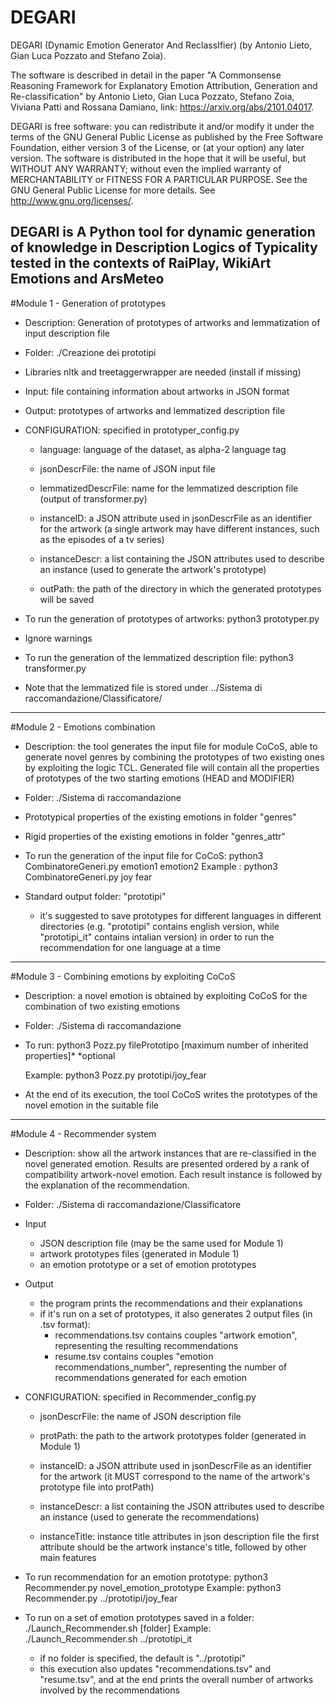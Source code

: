 # DEGARI
DEGARI (Dynamic Emotion Generator And ReclassIfier) (by Antonio Lieto, Gian Luca Pozzato and Stefano Zoia).

The software is described in detail in the paper "A Commonsense Reasoning Framework for Explanatory Emotion Attribution, Generation and Re-classification" by
Antonio Lieto, Gian Luca Pozzato, Stefano Zoia, Viviana Patti and Rossana Damiano, link: https://arxiv.org/abs/2101.04017. 

DEGARI is free software: you can redistribute it and/or modify it under the terms of the GNU General Public License as published by the Free Software Foundation,
either version 3 of the License, or (at your option) any later version. The software is distributed in the hope that it will be useful, but WITHOUT ANY WARRANTY; 
without even the implied warranty of MERCHANTABILITY or FITNESS FOR A PARTICULAR PURPOSE. See the GNU General Public License for more details. See http://www.gnu.org/licenses/.

DEGARI is A Python tool for dynamic generation of knowledge in Description Logics of 
Typicality tested in the contexts of RaiPlay, WikiArt Emotions and ArsMeteo
------------------------------------------------------------------------------------------

#Module 1 - Generation of prototypes

- Description: Generation of prototypes of artworks and lemmatization of input description file

- Folder: ./Creazione dei prototipi

- Libraries nltk and treetaggerwrapper are needed (install if missing)

- Input: file containing information about artworks in JSON format

- Output: prototypes of artworks and lemmatized description file

- CONFIGURATION: specified in prototyper_config.py

	- language: language of the dataset, as alpha-2 language tag
	
	- jsonDescrFile: the name of JSON input file

	- lemmatizedDescrFile: name for the lemmatized description file (output of transformer.py)
	
	- instanceID: a JSON attribute used in jsonDescrFile as an identifier for the artwork
		(a single artwork may have different instances, such as the episodes of a tv series)
	
	- instanceDescr: a list containing the JSON attributes used to describe an instance
		(used to generate the artwork's prototype)
	
	- outPath: the path of the directory in which the generated prototypes will be saved

- To run the generation of prototypes of artworks: python3 prototyper.py

- Ignore warnings

- To run the generation of the lemmatized description file: python3 transformer.py

- Note that the lemmatized file is stored under ../Sistema di raccomandazione/Classificatore/

------------------------------------------------------------------------------------------

#Module 2 - Emotions combination 

- Description: the tool generates the input file for module CoCoS, able to generate novel genres
by combining the prototypes of two existing ones by exploiting the logic TCL.
Generated file will contain all the properties of prototypes of the two starting emotions (HEAD and MODIFIER)

- Folder: ./Sistema di raccomandazione

- Prototypical properties of the existing emotions in folder "genres"

- Rigid properties of the existing emotions in folder "genres_attr"

- To run the generation of the input file for CoCoS: python3 CombinatoreGeneri.py emotion1 emotion2
    Example : python3 CombinatoreGeneri.py joy fear

- Standard output folder: "prototipi"
	
	- it's suggested to save prototypes for different languages in different directories
		(e.g. "prototipi" contains english version, while "prototipi_it" contains intalian version)
		in order to run the recommendation for one language at a time

------------------------------------------------------------------------------------------

#Module 3 - Combining emotions by exploiting CoCoS

- Description: a novel emotion is obtained by exploiting CoCoS for the combination of two existing emotions

- Folder: ./Sistema di raccomandazione

- To run: python3 Pozz.py filePrototipo [maximum number of inherited properties]*
    *optional

    Example: python3 Pozz.py prototipi/joy_fear

- At the end of its execution, the tool CoCoS writes the prototypes of the novel emotion in the suitable file
    
------------------------------------------------------------------------------------------

#Module 4 - Recommender system

- Description: show all the artwork instances that are re-classified in the novel generated emotion.
	Results are presented ordered by a rank of compatibility artwork-novel emotion.
	Each result instance is followed by the explanation of the recommendation.

- Folder: ./Sistema di raccomandazione/Classificatore

- Input
	- JSON description file (may be the same used for Module 1)
	- artwork prototypes files (generated in Module 1)
	- an emotion prototype or a set of emotion prototypes
	
- Output
	- the program prints the recommendations and their explanations
	- if it's run on a set of prototypes, it also generates 2 output files (in .tsv format):
		- recommendations.tsv contains couples "artwork    emotion", representing the resulting recommendations
		- resume.tsv contains couples "emotion    recommendations_number", representing
			the number of recommendations generated for each emotion
			
- CONFIGURATION: specified in Recommender_config.py
	
	- jsonDescrFile: the name of JSON description file
	
	- protPath: the path to the artwork prototypes folder (generated in Module 1)
	
	- instanceID: a JSON attribute used in jsonDescrFile as an identifier for the artwork
		(it MUST correspond to the name of the artwork's prototype file into protPath)
	
	- instanceDescr: a list containing the JSON attributes used to describe an instance
		(used to generate the recommendations)
	
	- instanceTitle: instance title attributes in json description file
		the first attribute should be the artwork instance's title, followed by other main features

- To run recommendation for an emotion prototype: python3 Recommender.py novel_emotion_prototype
    Example: python3 Recommender.py ../prototipi/joy_fear
    
- To run on a set of emotion prototypes saved in a folder: ./Launch_Recommender.sh [folder]
	Example: ./Launch_Recommender.sh ../prototipi_it
	
	- if no folder is specified, the default is "../prototipi"
	- this execution also updates "recommendations.tsv" and "resume.tsv", and
		at the end prints the overall number of artworks involved by the recommendations
